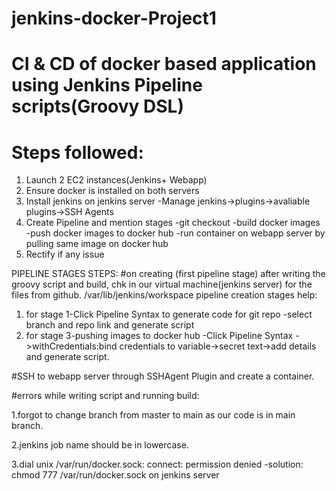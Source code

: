 # jenkins-docker-Project1
# CI & CD of docker based application using Jenkins Pipeline scripts(Groovy DSL)

# Steps followed:
1. Launch 2 EC2 instances(Jenkins+ Webapp)
2. Ensure docker is installed on both servers
3. Install jenkins on jenkins server
   -Manage jenkins->plugins->avaliable plugins->SSH Agents
4. Create Pipeline and mention stages
   -git checkout
   -build docker images
   -push docker images to docker hub
   -run container on webapp server by pulling same image on docker hub
5. Rectify if any issue

PIPELINE STAGES STEPS:
      #on creating (first pipeline stage) after writing the groovy script and build,
      chk in our virtual machine(jenkins server) for the files from github.
      /var/lib/jenkins/workspace
pipeline creation stages help:
1. for stage 1-Click Pipeline Syntax to generate code for git repo
  -select branch and repo link and generate script
3. for stage 3-pushing images to docker hub
  -Click Pipeline Syntax ->withCredentials:bind credentials to variable->secret text->add details and generate script.

#SSH to webapp server through SSHAgent Plugin and create a container.


#errors while writing script and running build:

1.forgot to change branch from master to main as our code is in main branch.

2.jenkins job name should be in lowercase.

3.dial unix /var/run/docker.sock: connect: permission denied
  -solution: chmod 777 /var/run/docker.sock on jenkins server
